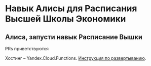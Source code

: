 # Навык Алисы для Расписания Высшей Школы Экономики
## Алиса, запусти навык Расписание Вышки

PRs приветствуются

Хостинг – Yandex.Cloud.Functions. [Инструкция по развертыванию](https://cloud.yandex.ru/docs/functions/solutions/alice-skill).
